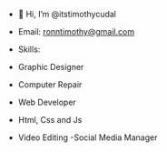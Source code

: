 - 👋 Hi, I’m @itstimothycudal
- Email: ronntimothy@gmail.com
- Skills:

- Graphic Designer
- Computer Repair
- Web Developer
- Html, Css and Js
- Video Editing
-Social Media Manager
